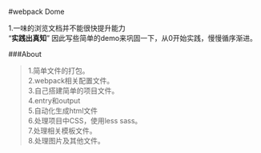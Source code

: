 #webpack Dome

1.一味的浏览文档并不能很快提升能力</br>
“**实践出真知**”  因此写些简单的demo来巩固一下，从0开始实践，慢慢循序渐进。

###About

>1.简单文件的打包。</br>
2.webpack相关配置文件。</br>
3.自己搭建简单的项目文件。</br>
4.entry和output</br>
5.自动化生成html文件</br>
6.处理项目中CSS，使用less sass。</br>
7.处理相关模板文件。</br>
8.处理图片及其他文件。</br>


 	
